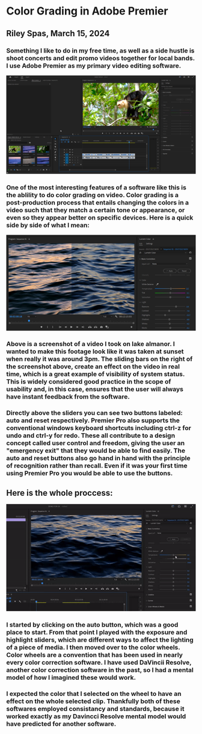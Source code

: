 # Color Grading in Adobe Premier

## Riley Spas, March 15, 2024

### Something I like to do in my free time, as well as a side hustle is shoot concerts and edit promo videos together for local bands. I use Adobe Premier as my primary video editing software.

![Image2](assets/Image2)

### One of the most interesting features of a software like this is the ablility to do color grading on video. Color grading is a post-production process that entails changing the colors in a video such that they match a certain tone or appearance, or even so they appear better on specific devices.  Here is a quick side by side of what I mean:
![Image1](assets/Image1.png)

### Above is a screenshot of a video I took on lake almanor. I wanted to make this footage look like it was taken at sunset when really it was around 3pm. The sliding bars on the right of the screenshot above, create an effect on the video in real time, which is a great example of **visibility of system status**.  This is widely considered good practice in the scope of usability and, in this case, ensures that the user will always have instant feedback from the software. 
### Directly above the sliders you can see two buttons labeled: auto and reset respectively. Premier Pro also supports the conventional windows keyboard shortcuts including ctrl-z for undo and ctrl-y for redo. These all contribute to a design concept called **user control and freedom**, giving the user an "emergency exit" that they would be able to find easily.  The auto and reset buttons also go hand in hand with the principle of **recognition rather than recall**. Even if it was your first time using Premier Pro you would be able to use the buttons.
## Here is the whole proccess:
![Premier Proccess Gif](assets/gif1.gif)
### I started by clicking on the auto button, which was a good place to start.  From that point I played with the exposure and highlight sliders, which are different ways to affect the lighting of a piece of media.  I then moved over to the color wheels.  Color wheels are a **convention** that has been used in nearly every color correction software. I have used DaVincii Resolve, another color correction software in the past, so I had a **mental model** of how I imagined these would work. 
### I expected the color that I selected on the wheel to have an effect on the whole selected clip. Thankfully both of these softwares employed **consistancy and standards**, because it worked exactly as my Davincci Resolve **mental model** would have predicted for another software.
